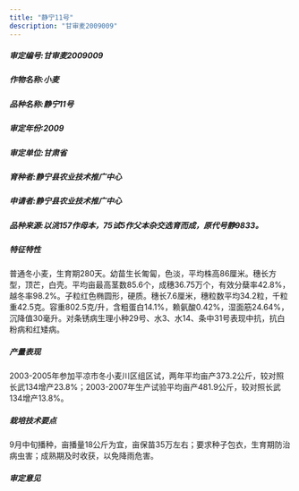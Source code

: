 ```yaml
---
title: "静宁11号"
description: "甘审麦2009009"
---
```

##### 审定编号:甘审麦2009009

##### 作物名称:小麦

##### 品种名称:静宁11号

##### 审定年份:2009

##### 审定单位:甘肃省

##### 育种者:静宁县农业技术推广中心

##### 申请者:静宁县农业技术推广中心

##### 品种来源:以洮157作母本，75试5作父本杂交选育而成，原代号静9833。

##### 特征特性
普通冬小麦，生育期280天。幼苗生长匍匐，色淡，平均株高86厘米。穗长方型，顶芒，白壳。平均亩最高茎数85.6个，成穗36.75万个，有效分蘖率42.8%，越冬率98.2%。子粒红色椭圆形，硬质。穗长7.6厘米，穗粒数平均34.2粒，千粒重42.5克。容重802.5克/升，含粗蛋白14.1%，赖氨酸0.42%，湿面筋24.64%，沉降值30毫升。对条锈病生理小种29号、水3、水14、条中31号表现中抗，抗白粉病和红矮病。

##### 产量表现
2003-2005年参加平凉市冬小麦川区组区试，两年平均亩产373.2公斤，较对照长武134增产23.8%；2003-2007年生产试验平均亩产481.9公斤，较对照长武134增产13.8%。

##### 栽培技术要点
9月中旬播种，亩播量18公斤为宜，亩保苗35万左右；要求种子包衣，生育期防治病虫害；成熟期及时收获，以免降雨危害。

##### 审定意见

